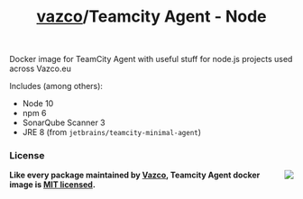 <h1 align="center">
    <a href="https://github.com/vazco">vazco</a>/Teamcity Agent - Node
</h1>

&nbsp;

Docker image for TeamCity Agent with useful stuff for node.js projects used across Vazco.eu

Includes (among others):

- Node 10
- npm 6
- SonarQube Scanner 3
- JRE 8 (from `jetbrains/teamcity-minimal-agent`)

### License

<img src="https://vazco.eu/banner.png" align="right">

**Like every package maintained by [Vazco](https://vazco.eu/), Teamcity Agent docker image is [MIT licensed](https://github.com/vazco/uniforms/blob/master/LICENSE).**
